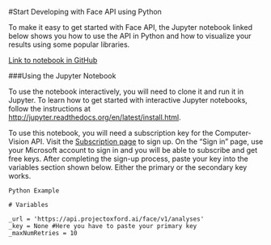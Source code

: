 <!-- NavPath: Face API/Getting Started
LinkLabel: Get Started in Python
Url: face-api/documentation/get-started-with-face-api/GetStartedWithPython
Weight: 99
-->

#Start Developing with Face API using Python

To make it easy to get started with Face API, the Jupyter notebook linked below shows you how to use the API in Python and how to visualize your results using some popular libraries. 

[Link to notebook in GitHub](https://github.com/Microsoft/Cognitive-Face-Python/blob/master/Jupyter%20Notebook/Face%20Detection%20Example.ipynb) 

###Using the Jupyter Notebook

To use the notebook interactively, you will need to clone it and run it in Jupyter. To learn how to get started with interactive Jupyter notebooks, follow the instructions at http://jupyter.readthedocs.org/en/latest/install.html. 

To use this notebook, you will need a subscription key for the Computer-Vision API. Visit the [Subscription page](https://www.microsoft.com/cognitive-services/en-us/sign-up) to sign up. On the “Sign in” page, use your Microsoft account to sign in and you will be able to subscribe and get free keys. After completing the sign-up process, paste your key into the variables section shown below. Either the primary or the secondary key works.

```
Python Example 

# Variables

_url = 'https://api.projectoxford.ai/face/v1/analyses'
_key = None #Here you have to paste your primary key
_maxNumRetries = 10


```
